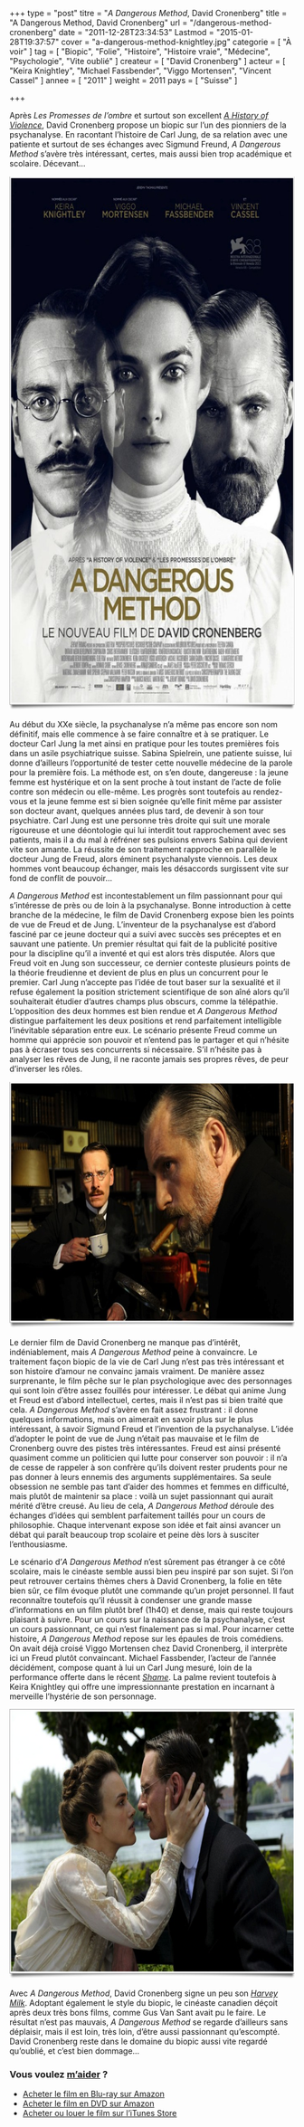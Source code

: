 +++
type = "post"
titre = "<em>A Dangerous Method</em>, David Cronenberg"
title = "A Dangerous Method, David Cronenberg"
url = "/dangerous-method-cronenberg"
date = "2011-12-28T23:34:53"
Lastmod = "2015-01-28T19:37:57"
cover = "a-dangerous-method-knightley.jpg"
categorie = [ "À voir" ]
tag = [ "Biopic", "Folie", "Histoire", "Histoire vraie", "Médecine", "Psychologie", "Vite oublié" ]
createur = [ "David Cronenberg" ]
acteur = [ "Keira Knightley", "Michael Fassbender", "Viggo Mortensen", "Vincent Cassel" ]
annee = [ "2011" ]
weight = 2011
pays = [ "Suisse" ]

+++

<p>Après <em>Les Promesses de l&rsquo;ombre</em> et surtout son excellent <em><a href="/history-violence-cronenberg/">A History of Violence</a></em>, David Cronenberg propose un biopic sur l&rsquo;un des pionniers de la psychanalyse. En racontant l&rsquo;histoire de Carl Jung, de sa relation avec une patiente et surtout de ses échanges avec Sigmund Freund, <em>A Dangerous Method</em> s&rsquo;avère très intéressant, certes, mais aussi bien trop académique et scolaire. Décevant…</p>
<a href="http://www.allocine.fr/film/fichefilm_gen_cfilm=132376.html"><img class="aligncenter" style="border-style: initial; border-color: initial; border-width: 0px;" src="cronenberg-dangerous-method.jpg" alt="Cronenberg dangerous method" width="690" height="944" border="0" /></a>
<p>Au début du XXe siècle, la psychanalyse n&rsquo;a même pas encore son nom définitif, mais elle commence à se faire connaître et à se pratiquer. Le docteur Carl Jung la met ainsi en pratique pour les toutes premières fois dans un asile psychiatrique suisse. Sabina Spielrein, une patiente suisse, lui donne d&rsquo;ailleurs l&rsquo;opportunité de tester cette nouvelle médecine de la parole pour la première fois. La méthode est, on s&rsquo;en doute, dangereuse : la jeune femme est hystérique et on la sent proche à tout instant de l&rsquo;acte de folie contre son médecin ou elle-même. Les progrès sont toutefois au rendez-vous et la jeune femme est si bien soignée qu&rsquo;elle finit même par assister son docteur avant, quelques années plus tard, de devenir à son tour psychiatre. Carl Jung est une personne très droite qui suit une morale rigoureuse et une déontologie qui lui interdit tout rapprochement avec ses patients, mais il a du mal à réfréner ses pulsions envers Sabina qui devient vite son amante. La réussite de son traitement rapproche en parallèle le docteur Jung de Freud, alors éminent psychanalyste viennois. Les deux hommes vont beaucoup échanger, mais les désaccords surgissent vite sur fond de conflit de pouvoir…</p>
<p><em>A Dangerous Method</em> est incontestablement un film passionnant pour qui s&rsquo;intéresse de près ou de loin à la psychanalyse. Bonne introduction à cette branche de la médecine, le film de David Cronenberg expose bien les points de vue de Freud et de Jung. L&rsquo;inventeur de la psychanalyse est d&rsquo;abord fasciné par ce jeune docteur qui a suivi avec succès ses préceptes et en sauvant une patiente. Un premier résultat qui fait de la publicité positive pour la discipline qu&rsquo;il a inventé et qui est alors très disputée. Alors que Freud voit en Jung son successeur, ce dernier conteste plusieurs points de la théorie freudienne et devient de plus en plus un concurrent pour le premier. Carl Jung n&rsquo;accepte pas l&rsquo;idée de tout baser sur la sexualité et il refuse également la position strictement scientifique de son aîné alors qu&rsquo;il souhaiterait étudier d&rsquo;autres champs plus obscurs, comme la télépathie. L&rsquo;opposition des deux hommes est bien rendue et <em>A Dangerous Method</em> distingue parfaitement les deux positions et rend parfaitement intelligible l&rsquo;inévitable séparation entre eux. Le scénario présente Freud comme un homme qui apprécie son pouvoir et n&rsquo;entend pas le partager et qui n&rsquo;hésite pas à écraser tous ses concurrents si nécessaire. S&rsquo;il n&rsquo;hésite pas à analyser les rêves de Jung, il ne raconte jamais ses propres rêves, de peur d&rsquo;inverser les rôles.</p>
<img class="aligncenter" style="border-style: initial; border-color: initial; border-width: 0px;" src="dangerous-method-cronenberg.jpg" alt="Dangerous method cronenberg" width="690" height="436" border="0" />
<p>Le dernier film de David Cronenberg ne manque pas d&rsquo;intérêt, indéniablement, mais <em>A Dangerous Method</em> peine à convaincre. Le traitement façon biopic de la vie de Carl Jung n&rsquo;est pas très intéressant et son histoire d&rsquo;amour ne convainc jamais vraiment. De manière assez surprenante, le film pêche sur le plan psychologique avec des personnages qui sont loin d&rsquo;être assez fouillés pour intéresser. Le débat qui anime Jung et Freud est d&rsquo;abord intellectuel, certes, mais il n&rsquo;est pas si bien traité que cela. <em>A Dangerous Method</em> s&rsquo;avère en fait assez frustrant : il donne quelques informations, mais on aimerait en savoir plus sur le plus intéressant, à savoir Sigmund Freud et l&rsquo;invention de la psychanalyse. L&rsquo;idée d&rsquo;adopter le point de vue de Jung n&rsquo;était pas mauvaise et le film de Cronenberg ouvre des pistes très intéressantes. Freud est ainsi présenté quasiment comme un politicien qui lutte pour conserver son pouvoir : il n&rsquo;a de cesse de rappeler à son confrère qu&rsquo;ils doivent rester prudents pour ne pas donner à leurs ennemis des arguments supplémentaires. Sa seule obsession ne semble pas tant d&rsquo;aider des hommes et femmes en difficulté, mais plutôt de maintenir sa place : voilà un sujet passionnant qui aurait mérité d&rsquo;être creusé. Au lieu de cela, <em>A Dangerous Method</em> déroule des échanges d&rsquo;idées qui semblent parfaitement taillés pour un cours de philosophie. Chaque intervenant expose son idée et fait ainsi avancer un débat qui paraît beaucoup trop scolaire et peine dès lors à susciter l&rsquo;enthousiasme.</p>
<p>Le scénario d&rsquo;<em>A Dangerous Method</em> n&rsquo;est sûrement pas étranger à ce côté scolaire, mais le cinéaste semble aussi bien peu inspiré par son sujet. Si l&rsquo;on peut retrouver certains thèmes chers à David Cronenberg, la folie en tête bien sûr, ce film évoque plutôt une commande qu&rsquo;un projet personnel. Il faut reconnaître toutefois qu&rsquo;il réussit à condenser une grande masse d&rsquo;informations en un film plutôt bref (1h40) et dense, mais qui reste toujours plaisant à suivre. Pour un cours sur la naissance de la psychanalyse, c&rsquo;est un cours passionnant, ce qui n&rsquo;est finalement pas si mal. Pour incarner cette histoire, <em>A Dangerous Method</em> repose sur les épaules de trois comédiens. On avait déjà croisé Viggo Mortensen chez David Cronenberg, il interprète ici un Freud plutôt convaincant. Michael Fassbender, l&rsquo;acteur de l&rsquo;année décidément, compose quant à lui un Carl Jung mesuré, loin de la performance offerte dans le récent <em><a href="/shame-mcqueen/">Shame</a></em>. La palme revient toutefois à Keira Knightley qui offre une impressionnante prestation en incarnant à merveille l&rsquo;hystérie de son personnage.</p>
<img class="aligncenter" style="border-style: initial; border-color: initial; border-width: 0px;" src="cronenberg-a-dangerous-method.jpg" alt="Cronenberg a dangerous method" width="690" height="477" border="0" />
<p>Avec <em>A Dangerous Method</em>, David Cronenberg signe un peu son <em><a href="/harvey-milk-gus-van-sant/">Harvey Milk</a></em>. Adoptant également le style du biopic, le cinéaste canadien déçoit après deux très bons films, comme Gus Van Sant avait pu le faire. Le résultat n&rsquo;est pas mauvais, <em>A Dangerous Method</em> se regarde d&rsquo;ailleurs sans déplaisir, mais il est loin, très loin, d&rsquo;être aussi passionnant qu&rsquo;escompté. David Cronenberg reste dans le domaine du biopic aussi vite regardé qu&rsquo;oublié, et c&rsquo;est bien dommage…</p>
<div class="amazon">
<h3>Vous voulez <a href="/soutien/">m&rsquo;aider</a> ?</h3>
<ul>
<li><a href="http://www.amazon.fr/gp/product/B0073IUAE8/ref=as_li_ss_tl?ie=UTF8&amp;tag=leblogdenic07-21&amp;linkCode=as2&amp;camp=1642&amp;creative=19458&amp;creativeASIN=B0073IUAE8">Acheter le film en Blu-ray sur Amazon</a></li>
<li><a href="http://www.amazon.fr/gp/product/B0073IUARU/ref=as_li_ss_tl?ie=UTF8&amp;tag=leblogdenic07-21&amp;linkCode=as2&amp;camp=1642&amp;creative=19458&amp;creativeASIN=B0073IUARU">Acheter le film en DVD sur Amazon</a></li>
<li><a href="https://itunes.apple.com/fr/movie/a-dangerous-method/id518563845">Acheter ou louer le film sur l&rsquo;iTunes Store</a></li>
</ul>
</div>

